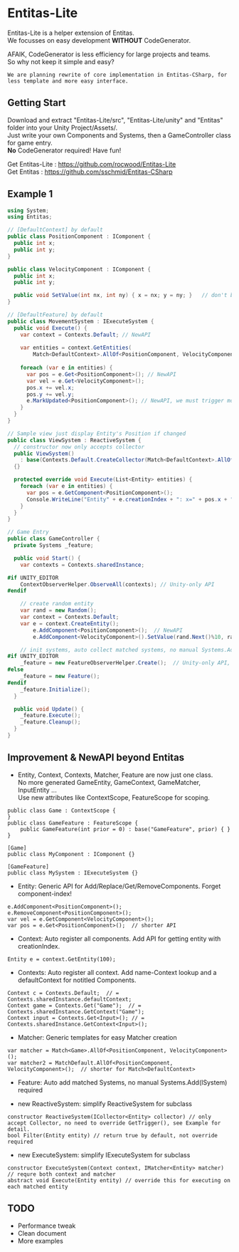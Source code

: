 # Entitas-Lite

Entitas-Lite is a helper extension of Entitas.<br>
We focusses on easy development **WITHOUT** CodeGenerator.

AFAIK, CodeGenerator is less efficiency for large projects and teams. <br>So why not keep it simple and easy?

```
We are planning rewrite of core implementation in Entitas-CSharp, for less template and more easy interface.
```


## Getting Start
Download and extract "Entitas-Lite/src", "Entitas-Lite/unity" and "Entitas" folder into your Unity Project/Assets/.<br>
Just write your own Components and Systems, then a GameController class for game entry.<br/>
**No** CodeGenerator required! Have fun!

Get Entitas-Lite  : https://github.com/rocwood/Entitas-Lite  <br>
Get Entitas : https://github.com/sschmid/Entitas-CSharp



## Example 1

```csharp
using System;
using Entitas;

// [DefaultContext] by default
public class PositionComponent : IComponent {
  public int x;
  public int y;
}

public class VelocityComponent : IComponent {
  public int x;
  public int y;

  public void SetValue(int nx, int ny) { x = nx; y = ny; }   // don't be afraid of writing helper accessor
}

// [DefaultFeature] by default
public class MovementSystem : IExecuteSystem {
  public void Execute() {
    var context = Contexts.Default; // NewAPI
    
    var entities = context.GetEntities(
        Match<DefaultContext>.AllOf<PositionComponent, VelocityComponent>()); // NewAPI
    
    foreach (var e in entities) {
      var pos = e.Get<PositionComponent>(); // NewAPI
      var vel = e.Get<VelocityComponent>();
      pos.x += vel.x;
      pos.y += vel.y;
      e.MarkUpdated<PositionComponent>(); // NewAPI, we must trigger modification event and ReactiveSystem
    }
  }
}

// Sample view just display Entity's Position if changed
public class ViewSystem : ReactiveSystem {
  // constructor now only accepts collector
  public ViewSystem() 
    : base(Contexts.Default.CreateCollector(Match<DefaultContext>.AllOf<PositionComponent>().AddedOrRemoved()))
  {}

  protected override void Execute(List<Entity> entities) {
    foreach (var e in entities) {
      var pos = e.GetComponent<PositionComponent>();
      Console.WriteLine("Entity" + e.creationIndex + ": x=" + pos.x + " y=" + pos.y);
    }
  }
}

// Game Entry
public class GameController {
  private Systems _feature;

  public void Start() {
    var contexts = Contexts.sharedInstance;

#if UNITY_EDITOR
    ContextObserverHelper.ObserveAll(contexts); // Unity-only API
#endif

    // create random entity
    var rand = new Random();
    var context = Contexts.Default;
    var e = context.CreateEntity();
        e.AddComponent<PositionComponent>();  // NewAPI
        e.AddComponent<VelocityComponent>().SetValue(rand.Next()%10, rand.Next()%10);

    // init systems, auto collect matched systems, no manual Systems.Add(ISystem) required
#if UNITY_EDITOR
    _feature = new FeatureObserverHelper.Create();  // Unity-only API, shorter for Create("DefaultFeature")
#else
    _feature = new Feature();
#endif
    _feature.Initialize();
  }

  public void Update() {
    _feature.Execute();
    _feature.Cleanup();
  }
}
```



## Improvement & NewAPI beyond Entitas

* Entity, Context, Contexts, Matcher, Feature are now just one class.<br/>
No more generated GameEntity, GameContext, GameMatcher, InputEntity ...<br/>
Use new attributes like ContextScope, FeatureScope for scoping.
```
public class Game : ContextScope {
}
public class GameFeature : FeatureScope { 
	public GameFeature(int prior = 0) : base("GameFeature", prior) { }
}

[Game]
public class MyComponent : IComponent {}

[GameFeature]
public class MySystem : IExecuteSystem {}
```


* Entity: Generic API for Add/Replace/Get/RemoveComponents. Forget component-index!
```
e.AddComponent<PositionComponent>();
e.RemoveComponent<PositionComponent>();
var vel = e.GetComponent<VelocityComponent>();
var pos = e.Get<PositionComponent>();  // shorter API
```


* Context: Auto register all components. Add API for getting entity with creationIndex.
```
Entity e = context.GetEntity(100);	
```


* Contexts: Auto register all context. Add name-Context lookup and a defaultContext for notitled Components.
```
Context c = Contexts.Default;  // = Contexts.sharedInstance.defaultContext;
Context game = Contexts.Get("Game");  // = Contexts.sharedInstance.GetContext("Game");
Context input = Contexts.Get<Input>(); // = Contexts.sharedInstance.GetContext<Input>();
```


* Matcher: Generic templates for easy Matcher creation
```
var matcher = Match<Game>.AllOf<PositionComponent, VelocityComponent>();
var matcher2 = MatchDefault.AllOf<PositionComponent, VelocityComponent>();  // shorter for Match<DefaultContext>
```


* Feature: Auto add matched Systems, no manual Systems.Add(ISystem) required

* new ReactiveSystem: simplify ReactiveSystem<Entity> for subclass
```
constructor ReactiveSystem(ICollector<Entity> collector) // only accept Collector, no need to override GetTrigger(), see Example for detail.
bool Filter(Entity entity) // return true by default, not override required
```

* new ExecuteSystem: simplify IExecuteSystem for subclass
```
constructor ExecuteSystem(Context context, IMatcher<Entity> matcher) // requre both context and matcher
abstract void Execute(Entity entity) // override this for executing on each matched entity
```


## TODO

* Performance tweak
* Clean document
* More examples
 
